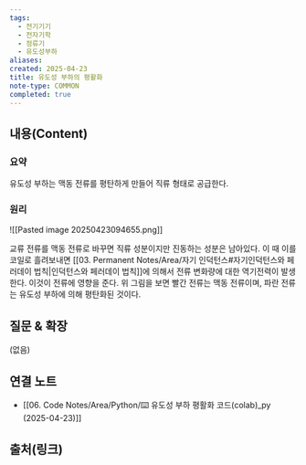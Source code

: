 ```yaml
---
tags:
  - 전기기기
  - 전자기학
  - 정류기
  - 유도성부하
aliases: 
created: 2025-04-23
title: 유도성 부하의 평활화
note-type: COMMON
completed: true
---
```


## 내용(Content)

### 요약

유도성 부하는 맥동 전류를 평탄하게 만들어 직류 형태로 공급한다.

### 원리

![[Pasted image 20250423094655.png]]

교류 전류를 맥동 전류로 바꾸면 직류 성분이지만 진동하는 성분은 남아있다. 이 때 이를 코일로 흘려보내면  [[03. Permanent Notes/Area/자기 인덕턴스#자기인덕턴스와 페러데이 법칙|인덕턴스와 페러데이 법칙]]에 의해서 전류 변화량에 대한 역기전력이 발생한다. 이것이 전류에 영향을 준다. 위 그림을 보면 빨간 전류는 맥동 전류이며, 파란 전류는 유도성 부하에 의해 평탄화된 것이다.

## 질문 & 확장

(없음)

## 연결 노트

- [[06. Code Notes/Area/Python/⌨️ 유도성 부하 평활화 코드(colab)_py (2025-04-23)]]

## 출처(링크)

